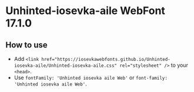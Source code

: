 # Unhinted-iosevka-aile WebFont 17.1.0

## How to use

- Add `<link href="https://iosevkawebfonts.github.io/Unhinted-iosevka-aile/Unhinted-iosevka-aile.css" rel="stylesheet" />` to your `<head>`.
- Use `fontFamily: 'Unhinted iosevka aile Web'` or `font-family: 'Unhinted iosevka aile Web'`.
